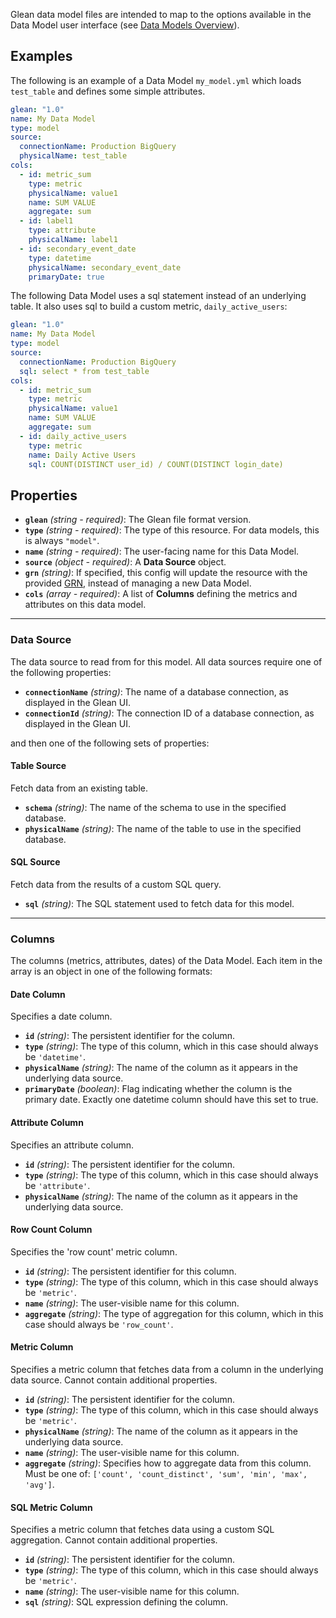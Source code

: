 Glean data model files are intended to map to the options available in the Data Model user interface (see [Data Models Overview](../../data-modeling/Data-Models-Overview.md)).

## Examples
The following is an example of a Data Model `my_model.yml` which loads `test_table` and defines some simple attributes.

```yaml
glean: "1.0"
name: My Data Model
type: model
source:
  connectionName: Production BigQuery
  physicalName: test_table
cols:
  - id: metric_sum
    type: metric
    physicalName: value1
    name: SUM VALUE
    aggregate: sum
  - id: label1
    type: attribute
    physicalName: label1
  - id: secondary_event_date
    type: datetime
    physicalName: secondary_event_date
    primaryDate: true
```

The following Data Model uses a sql statement instead of an underlying table. It also uses sql to build a custom metric, `daily_active_users`:

```yaml
glean: "1.0"
name: My Data Model
type: model
source:
  connectionName: Production BigQuery
  sql: select * from test_table
cols:
  - id: metric_sum
    type: metric
    physicalName: value1
    name: SUM VALUE
    aggregate: sum
  - id: daily_active_users
    type: metric
    name: Daily Active Users
    sql: COUNT(DISTINCT user_id) / COUNT(DISTINCT login_date)
```


## Properties
- **`glean`** *(string - required)*: The Glean file format version.
- **`type`** *(string - required)*: The type of this resource. For data models, this is always `"model"`.
- **`name`** *(string - required)*: The user-facing name for this Data Model.
- **`source`** *(object - required)*: A **Data Source** object.
- **`grn`** *(string)*: If specified, this config will update the resource with the provided [GRN](../GRNs.md),
  instead of managing a new Data Model.
- **`cols`** *(array - required)*: A list of **Columns** defining the metrics and attributes on this data model.

---
### Data Source
The data source to read from for this model. All data sources require one of the following properties:

- **`connectionName`** *(string)*: The name of a database connection, as displayed in the Glean UI.
- **`connectionId`** *(string)*: The connection ID of a database connection, as displayed in the Glean UI.

and then one of the following sets of properties:

#### Table Source
Fetch data from an existing table.

- **`schema`** *(string)*: The name of the schema to use in the specified database.
- **`physicalName`** *(string)*: The name of the table to use in the specified database.

#### SQL Source
Fetch data from the results of a custom SQL query.

- **`sql`** *(string)*: The SQL statement used to fetch data for this model.

---
### Columns
The columns (metrics, attributes, dates) of the Data Model. Each item in the array is an object in one of the following formats:

#### Date Column
Specifies a date column.

- **`id`** *(string)*: The persistent identifier for the column.
- **`type`** *(string)*: The type of this column, which in this case should always be `'datetime'`.
- **`physicalName`** *(string)*: The name of the column as it appears in the underlying data source.
- **`primaryDate`** *(boolean)*: Flag indicating whether the column is the primary date. Exactly one datetime
  column should have this set to true.

#### Attribute Column
Specifies an attribute column.

- **`id`** *(string)*: The persistent identifier for the column.
- **`type`** *(string)*: The type of this column, which in this case should always be `'attribute'`.
- **`physicalName`** *(string)*: The name of the column as it appears in the underlying data source.

#### Row Count Column
Specifies the 'row count' metric column.

- **`id`** *(string)*: The persistent identifier for this column.
- **`type`** *(string)*: The type of this column, which in this case should always be `'metric'`.
- **`name`** *(string)*: The user-visible name for this column.
- **`aggregate`** *(string)*: The type of aggregation for this column, which in this case should always be `'row_count'`.

#### Metric Column
Specifies a metric column that fetches data from a column in the underlying data source.
Cannot contain additional properties.

- **`id`** *(string)*: The persistent identifier for the column.
- **`type`** *(string)*: The type of this column, which in this case should always be `'metric'`.
- **`physicalName`** *(string)*: The name of the column as it appears in the underlying data source.
- **`name`** *(string)*: The user-visible name for this column.
- **`aggregate`** *(string)*: Specifies how to aggregate data from this column. Must be one of: `['count', 'count_distinct', 'sum', 'min', 'max', 'avg']`.

#### SQL Metric Column
Specifies a metric column that fetches data using a custom SQL aggregation.
Cannot contain additional properties.

- **`id`** *(string)*: The persistent identifier for the column.
- **`type`** *(string)*: The type of this column, which in this case should always be `'metric'`.
- **`name`** *(string)*: The user-visible name for this column.
- **`sql`** *(string)*: SQL expression defining the column.


